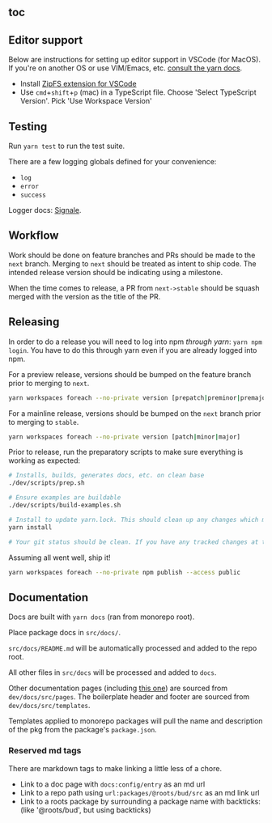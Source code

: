 ## toc

## Editor support

Below are instructions for setting up editor support in VSCode (for MacOS). If you're on another OS or use VIM/Emacs, etc. [consult the yarn docs](https://yarnpkg.com/getting-started/editor-sdks).

- Install [ZipFS extension for VSCode](https://marketplace.visualstudio.com/items?itemName=arcanis.vscode-zipfs)
- Use `cmd`+`shift`+`p` (mac) in a TypeScript file. Choose 'Select TypeScript Version'. Pick 'Use Workspace Version'

## Testing

Run `yarn test` to run the test suite.

There are a few logging globals defined for your convenience:

- `log`
- `error`
- `success`

Logger docs: [Signale](https://github.com/klaussinani/signale).

## Workflow

Work should be done on feature branches and PRs should be made to the `next` branch. Merging to `next` should be treated as intent to ship code. The intended release version should be indicating using a milestone.

When the time comes to release, a PR from `next->stable` should be squash merged with the version as the title of the PR.

## Releasing

In order to do a release you will need to log into npm _through yarn_: `yarn npm login`. You have to do this through yarn even if you are already logged into npm.

For a preview release, versions should be bumped on the feature branch prior to merging to `next`.

```sh
yarn workspaces foreach --no-private version [prepatch|preminor|premajor]
```

For a mainline release, versions should be bumped on the `next` branch prior to merging to `stable`.

```sh
yarn workspaces foreach --no-private version [patch|minor|major]
```

Prior to release, run the preparatory scripts to make sure everything is working as expected:

```sh
# Installs, builds, generates docs, etc. on clean base
./dev/scripts/prep.sh

# Ensure examples are buildable
./dev/scripts/build-examples.sh

# Install to update yarn.lock. This should clean up any changes which may still be present after building the examples.
yarn install

# Your git status should be clean. If you have any tracked changes at this point in time, something is amiss.
```

Assuming all went well, ship it!

```sh
yarn workspaces foreach --no-private npm publish --access public
```

## Documentation

Docs are built with `yarn docs` (ran from monorepo root).

Place package docs in `src/docs/`.

`src/docs/README.md` will be automatically processed and added to the repo root.

All other files in `src/docs` will be processed and added to `docs`.

Other documentation pages (including [this one](url:dev/docs/src/pages/dev.md)) are sourced from `dev/docs/src/pages`. The boilerplate header and footer are sourced from `dev/docs/src/templates`.

Templates applied to monorepo packages will pull the name and description of the pkg from the package's `package.json`.

### Reserved md tags

There are markdown tags to make linking a little less of a chore.

- Link to a doc page with `docs:config/entry` as an md url
- Link to a repo path using `url:packages/@roots/bud/src` as an md link url
- Link to a roots package by surrounding a package name with backticks: (like '@roots/bud', but using backticks)
